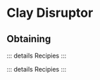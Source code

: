 # Clay Disruptor

<ImgInfo>
  <template v-slot:img>
    <Item name="clay_disruptor"/>
  </template>
  <template v-slot:info>
    Instantly kills all Clay Soldiers around the player.
  </template>
</ImgInfo>

<ImgInfo>
  <template v-slot:img>
    <Item name="terracotta_disruptor"/>
  </template>
  <template v-slot:info>
    Instantly kills all Clay Soldiers in massive area around player.
  </template>
</ImgInfo>


## Obtaining

::: details Recipies
<recipe-crafting
slot_1="clay" slot_2="stick" slot_3="clay"
slot_4="clay" slot_5="redstone" slot_6="clay"
result="clay_disruptor"/>
:::

::: details Recipies
<recipe-crafting
slot_1="terracotta" slot_2="redstone" slot_3="terracotta"
slot_4="terracotta" slot_5="clay_disruptor" slot_6="terracotta"
result="terracotta_disruptor"/>
:::